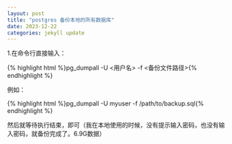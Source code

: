 ```yaml
---
layout: post
title: "postgres 备份本地的所有数据库"
date: 2023-12-22
categories: jekyll update
---
```

<p>1.在命令行直接输入：</p>
{% highlight html %}pg_dumpall -U &lt;用户名&gt; -f &lt;备份文件路径&gt;{% endhighlight %}
<p>例如：</p>
{% highlight html %}pg_dumpall -U myuser -f /path/to/backup.sql{% endhighlight %}
<p>然后就等待执行结束，即可（我在本地使用的时候，没有提示输入密码，也没有输入密码，就备份完成了。6.9G数据）</p>
